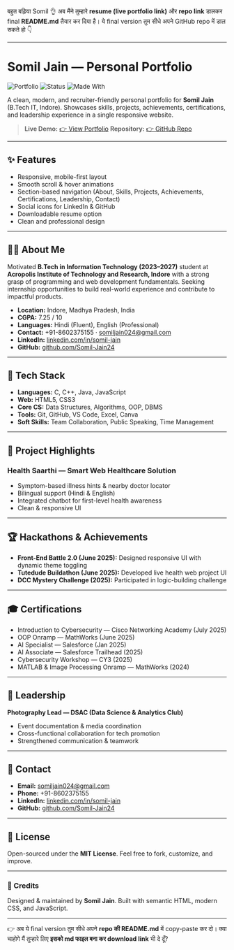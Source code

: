 बहुत बढ़िया Somil 👌 अब मैंने तुम्हारे **resume (live portfolio link)** और **repo link** डालकर final **README.md** तैयार कर दिया है।
ये final version तुम सीधे अपने GitHub repo में डाल सकते हो 👇

---

# Somil Jain — Personal Portfolio

![Portfolio](https://img.shields.io/badge/Portfolio-Somil%20Jain-blue)
![Status](https://img.shields.io/badge/Status-Live-brightgreen)
![Made With](https://img.shields.io/badge/Built%20with-HTML%20%7C%20CSS%20%7C%20JS-informational)

A clean, modern, and recruiter-friendly personal portfolio for **Somil Jain** (B.Tech IT, Indore).
Showcases skills, projects, achievements, certifications, and leadership experience in a single responsive website.

> **Live Demo:** [👉 View Portfolio](https://somil-jain-portfolio.netlify.app/)
> **Repository:** [👉 GitHub Repo](https://github.com/Somil-Jain24/somil-jain-portfolio-hub.git)

---

## ✨ Features

* Responsive, mobile-first layout
* Smooth scroll & hover animations
* Section-based navigation (About, Skills, Projects, Achievements, Certifications, Leadership, Contact)
* Social icons for LinkedIn & GitHub
* Downloadable resume option
* Clean and professional design

---

## 🧑‍💻 About Me

Motivated **B.Tech in Information Technology (2023–2027)** student at **Acropolis Institute of Technology and Research, Indore** with a strong grasp of programming and web development fundamentals.
Seeking internship opportunities to build real-world experience and contribute to impactful products.

* **Location:** Indore, Madhya Pradesh, India
* **CGPA:** 7.25 / 10
* **Languages:** Hindi (Fluent), English (Professional)
* **Contact:** +91-8602375155 · [somiljain024@gmail.com](mailto:somiljain024@gmail.com)
* **LinkedIn:** [linkedin.com/in/somil-jain](https://linkedin.com/)
* **GitHub:** [github.com/Somil-Jain24](https://github.com/Somil-Jain24)

---

## 🧰 Tech Stack

* **Languages:** C, C++, Java, JavaScript
* **Web:** HTML5, CSS3
* **Core CS:** Data Structures, Algorithms, OOP, DBMS
* **Tools:** Git, GitHub, VS Code, Excel, Canva
* **Soft Skills:** Team Collaboration, Public Speaking, Time Management

---

## 🚀 Project Highlights

### Health Saarthi — Smart Web Healthcare Solution

* Symptom-based illness hints & nearby doctor locator
* Bilingual support (Hindi & English)
* Integrated chatbot for first-level health awareness
* Clean & responsive UI

---

## 🏆 Hackathons & Achievements

* **Front-End Battle 2.0 (June 2025):** Designed responsive UI with dynamic theme toggling
* **Tutedude Buildathon (June 2025):** Developed live health web project UI
* **DCC Mystery Challenge (2025):** Participated in logic-building challenge

---

## 🎓 Certifications

* Introduction to Cybersecurity — Cisco Networking Academy (July 2025)
* OOP Onramp — MathWorks (June 2025)
* AI Specialist — Salesforce (Jan 2025)
* AI Associate — Salesforce Trailhead (2025)
* Cybersecurity Workshop — CY3 (2025)
* MATLAB & Image Processing Onramp — MathWorks (2024)

---

## 🧭 Leadership

**Photography Lead — DSAC (Data Science & Analytics Club)**

* Event documentation & media coordination
* Cross-functional collaboration for tech promotion
* Strengthened communication & teamwork

---

## 🤝 Contact

* **Email:** [somiljain024@gmail.com](mailto:somiljain024@gmail.com)
* **Phone:** +91-8602375155
* **LinkedIn:** [linkedin.com/in/somil-jain](https://linkedin.com/)
* **GitHub:** [github.com/Somil-Jain24](https://github.com/Somil-Jain24)

---

## 📝 License

Open-sourced under the **MIT License**. Feel free to fork, customize, and improve.

---

### 🙌 Credits

Designed & maintained by **Somil Jain**. Built with semantic HTML, modern CSS, and JavaScript.

---

👉 अब ये final version तुम सीधे अपने **repo की README.md** में copy-paste कर दो।
क्या चाहोगे मैं तुम्हारे लिए **इसको md फाइल बना कर download link** भी दे दूँ?
